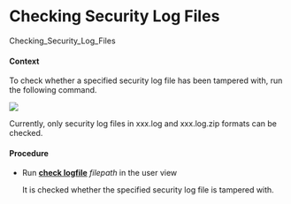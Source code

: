 Checking Security Log Files
===========================

Checking_Security_Log_Files

#### Context

To check whether a specified security log file has been tampered with, run the following command.

![](../../../../public_sys-resources/note_3.0-en-us.png) 

Currently, only security log files in xxx.log and xxx.log.zip formats can be checked.



#### Procedure

* Run [**check logfile**](cmdqueryname=check+logfile) *filepath* in the user view
  
  
  
  It is checked whether the specified security log file is tampered with.